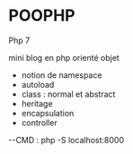 # POOPHP
Php 7

mini blog en php orienté objet
<ul>
  <li> notion de namespace </li>
  <li> autoload </li>
  <li>class : normal et abstract</li>
  <li>  heritage </li>
  <li> encapsulation </li>
  <li> controller</li>
</ul>  

--CMD :  php -S localhost:8000
